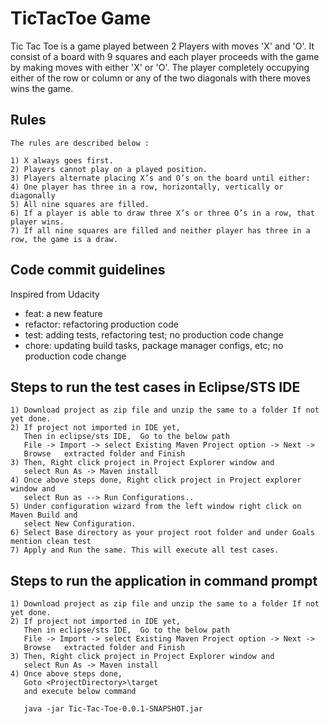 # TicTacToe Game

Tic Tac Toe is a game played between 2 Players with moves 'X' and 'O'. It consist of a board with 9 squares and each player proceeds with the game by making moves with either 'X' or 'O'. The player completely occupying either of the row or column or any of the two diagonals with there moves wins the game.

## Rules 
```
The rules are described below :

1) X always goes first.
2) Players cannot play on a played position.
3) Players alternate placing X’s and O’s on the board until either:
4) One player has three in a row, horizontally, vertically or diagonally
5) All nine squares are filled.
6) If a player is able to draw three X’s or three O’s in a row, that player wins.
7) If all nine squares are filled and neither player has three in a row, the game is a draw.
```

## Code commit guidelines

  Inspired from Udacity

* feat: a new feature
* refactor: refactoring production code
* test: adding tests, refactoring test; no production code change
* chore: updating build tasks, package manager configs, etc; no production code change

## Steps to run the test cases in Eclipse/STS IDE
```
1) Download project as zip file and unzip the same to a folder If not yet done. 
2) If project not imported in IDE yet,
   Then in eclipse/sts IDE,  Go to the below path
   File -> Import -> select Existing Maven Project option -> Next -> 
   Browse 	extracted folder and Finish
3) Then, Right click project in Project Explorer window and 
   select Run As -> Maven install
4) Once above steps done, Right click project in Project explorer window and
   select Run as --> Run Configurations..
5) Under configuration wizard from the left window right click on Maven Build and
   select New Configuration.
6) Select Base directory as your project root folder and under Goals mention clean test
7) Apply and Run the same. This will execute all test cases.
```

## Steps to run the application in command prompt
```
1) Download project as zip file and unzip the same to a folder If not yet done. 
2) If project not imported in IDE yet,
   Then in eclipse/sts IDE,  Go to the below path
   File -> Import -> select Existing Maven Project option -> Next -> 
   Browse 	extracted folder and Finish
3) Then, Right click project in Project Explorer window and 
   select Run As -> Maven install
4) Once above steps done,
   Goto <ProjectDirectory>\target
   and execute below command

   java -jar Tic-Tac-Toe-0.0.1-SNAPSHOT.jar

```

